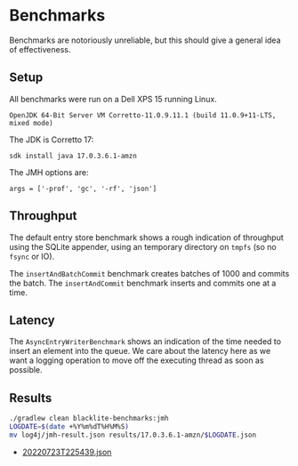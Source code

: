 # Benchmarks

Benchmarks are notoriously unreliable, but this should give a general idea of effectiveness.

## Setup

All benchmarks were run on a Dell XPS 15 running Linux.

```
OpenJDK 64-Bit Server VM Corretto-11.0.9.11.1 (build 11.0.9+11-LTS, mixed mode)
```

The JDK is Corretto 17:

```
sdk install java 17.0.3.6.1-amzn
```

The JMH options are:

```
args = ['-prof', 'gc', '-rf', 'json']
```

## Throughput

The default entry store benchmark shows a rough indication of throughput using the SQLite appender, using an temporary directory on `tmpfs` (so no `fsync` or IO).

The `insertAndBatchCommit` benchmark creates batches of 1000 and commits the batch.  The `insertAndCommit` benchmark inserts and commits one at a time.

## Latency

The `AsyncEntryWriterBenchmark` shows an indication of the time needed to insert an element into the queue.  We care about the latency here as we want a logging operation to move off the executing thread as soon as possible.

## Results

```bash
./gradlew clean blacklite-benchmarks:jmh
LOGDATE=$(date +%Y%m%dT%H%M%S)
mv log4j/jmh-result.json results/17.0.3.6.1-amzn/$LOGDATE.json
```

* [20220723T225439.json](https://jmh.morethan.io/?source=https://raw.githubusercontent.com/tersesystems/blacklite/main/blacklite-benchmarks/results/17.0.3.6.1-amzn/20220723T225439.json)
